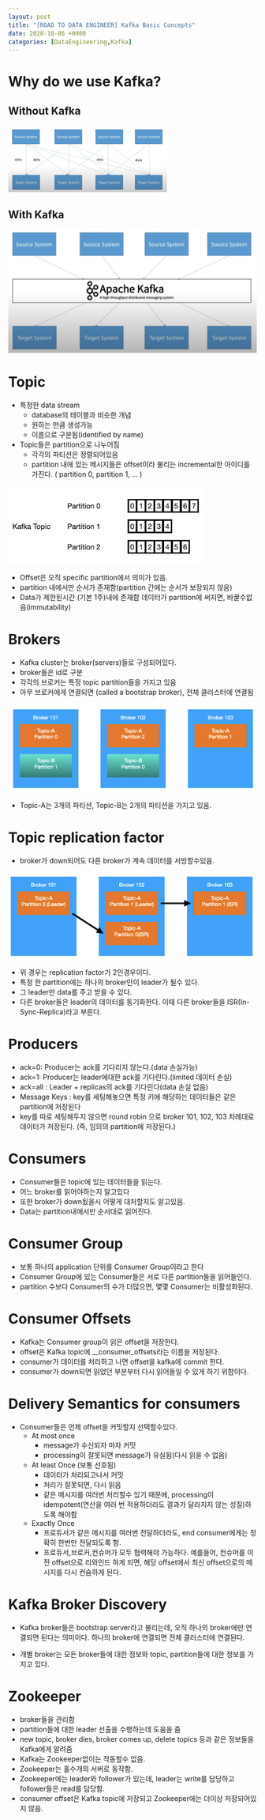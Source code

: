 ```yaml
---
layout: post
title: "[ROAD TO DATA ENGINEER] Kafka Basic Concepts"
date: 2020-10-06 +0900
categories: [DataEngineering,Kafka]
---
```

# Why do we use Kafka?
## Without Kafka
![img](/assets/img/post/Kafka/2020-11-06-withoutKafka.png)
## With Kafka
![img](/assets/img/post/Kafka/2020-11-06-withKafka.png)

# Topic
- 특정한 data stream
  - database의 테이블과 비슷한 개념
  - 원하는 만큼 생성가능
  - 이름으로 구분됨(identified by name)
- Topic들은 partition으로 나누어짐
  - 각각의 파티션은 정렬되어있음
  - partition 내에 있는 메시지들은 offset이라 불리는  incremental한 아이디를 가진다. ( partition 0, partition 1, ... )

![img](/assets/img/post/Kafka/2020-10-06-KafkaTopic.png)

- Offset은 오직 specific partition에서 의미가 있음.
- partition 내에서만 순서가 존재함(partition 간에는 순서가 보장되지 않음)
- Data가 제한된시간 (기본 1주)내에 존재함
데이터가 partition에 써지면, 바꿀수없음(immutability)

# Brokers
- Kafka cluster는 broker(servers)들로 구성되어있다.
- broker들은 id로 구분
- 각각의 브로커는 특정 topic partition들을 가지고 있음
- 아무 브로커에게 연결되면 (called a bootstrap broker), 전체 클러스터에 연결됨

![img](/assets/img/post/Kafka/2020-10-06-broker.png)

- Topic-A는 3개의 파티션, Topic-B는 2개의 파티션을 가지고 있음.

# Topic replication factor

- broker가 down되어도 다른 broker가 계속 데이터를 서빙할수있음.

![img](/assets/img/post/Kafka/2020-10-06-broker2.png)

- 위 경우는 replication factor가 2인경우이다.
- 특정 한 partition에는 하나의 broker만이 leader가 될수 있다.
- 그 leader만 data를 주고 받을 수 있다.
- 다른 broker들은 leader의 데이터를 동기화한다.
이때 다른 broker들을 ISR(In-Sync-Replica)라고 부른다.

# Producers

- ack=0: Producer는 ack를 기다리지 않는다.(data 손실가능)
- ack=1: Producer는 leader에대한 ack를 기다린다.(limited 데이터 손실)
- ack=all : Leader + replicas의 ack를 기다린다(data 손실 없음)
- Message Keys : key를 세팅해놓으면 특정 키에 해당하는 데이터들은 같은 partition에 저장된다
- key를 따로 세팅해두지 않으면 round robin 으로 broker 101, 102, 103 차례대로 데이터가 저장된다. (즉, 임의의 partition에 저장된다.)

# Consumers

- Consumer들은 topic에 있는 데이터들을 읽는다.
- 어느 broker를 읽어야하는지 알고있다
- 또한 broker가 down됬을시 어떻게 대처할지도 알고있음.
- Data는 partition내에서만 순서대로 읽어진다.

# Consumer Group

- 보통 하나의 application 단위를 Consumer Group이라고 한다
- Consumer Group에 있는 Consumer들은 서로 다른 partition들을 읽어들인다.
- partition 수보다 Consumer의 수가 더많으면, 몇몇 Consumer는 비활성화된다.

# Consumer Offsets

- Kafka는 Consumer group이 읽은 offset을 저장한다.
- offset은 Kafka topic에 __consumer_offsets라는 이름을 저장된다.
- consumer가 데이터를 처리하고 나면 offset을 kafka에 commit 한다.
- consumer가 down되면 읽었던 부분부터 다시 읽어들일 수 있게 하기 위함이다.

# Delivery Semantics for consumers
- Consumer들은 언제 offset을 커밋할지 선택할수있다.
  - At most once 
    - message가 수신되자 마자 커밋
    - processing이 잘못되면 message가 유실됨(다시 읽을 수 없음)
  - At least Once (보통 선호됨)
    - 데이터가 처리되고나서 커밋
    - 처리가 잘못되면, 다시 읽음
    - 같은 메시지를 여러번 처리할수 있기 때문에, processing이 idempotent(연산을 여러 번 적용하더라도 결과가 달라지지 않는 성질)하도록 해야함
  - Exactly Once
    - 프로듀서가 같은 메시지를 여러번 전달하더라도, end consumer에게는 정확히 한번만 전달되도록 함.
    - 프로듀서,브로커,컨슈머가 모두 협력해야 가능하다. 예를들어, 컨슈머를 이전 offset으로 리와인드 하게 되면, 해당 offset에서 최신 offset으로의 메시지를 다시 컨슘하게 된다.

# Kafka Broker Discovery

- Kafka broker들은 bootstrap server라고 불리는데, 오직 하나의 broker에만 연결되면 된다는 의미이다. 하나의 broker에 연결되면 전체 클러스터에 연결된다.

- 개별 broker는 모든 broker들에 대한 정보와 topic, partition들에 대한 정보를 가지고 있다.

# Zookeeper

- broker들을 관리함
- partition들에 대한 leader 선출을 수행하는데 도움을 줌
- new topic, broker dies, broker comes up, delete topics 등과 같은 정보들을 Kafka에게 알려줌
- Kafka는 Zookeeper없이는 작동할수 없음.
- Zookeeper는 홀수개의 서버로 동작함.
- Zookeeper에는 leader와 follower가 있는데, leader는 write를 담당하고 follower들은 read를 담당함.
- consumer offset은 Kafka topic에 저장되고 Zookeeper에는 더이상 저장되어있지 않음.
